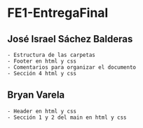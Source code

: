 # FE1-EntregaFinal

## José Israel Sáchez Balderas
    - Estructura de las carpetas
    - Footer en html y css
    - Comentarios para organizar el documento
    - Sección 4 html y css
## Bryan Varela
    - Header en html y css
    - Sección 1 y 2 del main en html y css